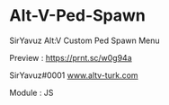 # Alt-V-Ped-Spawn
SirYavuz Alt:V Custom Ped Spawn Menu

Preview : https://prnt.sc/w0g94a

SirYavuz#0001
www.altv-turk.com

Module : JS
